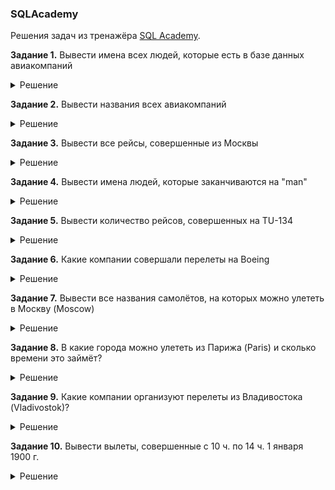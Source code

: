 ### SQLAcademy
Решения задач из тренажёра [SQL Academy](sql-academy.org).

**Задание 1.** Вывести имена всех людей, которые есть в базе данных авиакомпаний

<details>
	<summary>Решение</summary>
```sql
SELECT name FROM Passenger
```
</details>

**Задание 2.** Вывести названия всеx авиакомпаний
<details>
	<summary>Решение</summary>
SELECT name
FROM Company
</details>

**Задание 3.** Вывести все рейсы, совершенные из Москвы
<details>
	<summary>Решение</summary>
SELECT *
FROM Trip
WHERE town_from = 'Moscow';
</details>

**Задание 4.** Вывести имена людей, которые заканчиваются на "man"
<details>
	<summary>Решение</summary>
SELECT name
FROM Passenger
WHERE name LIKE '%man'
</details>

**Задание 5.** Вывести количество рейсов, совершенных на TU-134
<details>
	<summary>Решение</summary>
SELECT COUNT(*) as count
FROM Trip
WHERE plane = 'TU-134'
</details>

**Задание 6.** Какие компании совершали перелеты на Boeing
<details>
	<summary>Решение</summary>
SELECT DISTINCT name
FROM Trip
	JOIN Company on Trip.company = Company.id
WHERE plane = 'Boeing';
</details>

**Задание 7.** Вывести все названия самолётов, на которых можно улететь в Москву (Moscow)
<details>
	<summary>Решение</summary>
SELECT DISTINCT plane
FROM Trip
WHERE town_to = 'Moscow'
</details>

**Задание 8.** В какие города можно улететь из Парижа (Paris) и сколько времени это займёт?
<details>
	<summary>Решение</summary>
SELECT town_to,
	TIMEDIFF(time_in, time_out) as flight_time
from Trip
WHERE town_from = 'Paris'
</details>

**Задание 9.** Какие компании организуют перелеты из Владивостока (Vladivostok)?
<details>
	<summary>Решение</summary>
SELECT Company.name
from Trip
	INNER JOIN Company on Trip.company = Company.id
WHERE town_from = 'Vladivostok'
</details>

**Задание 10.** Вывести вылеты, совершенные с 10 ч. по 14 ч. 1 января 1900 г.
<details>
	<summary>Решение</summary>
SELECT *
FROM Trip
WHERE DATE(time_out) = '1900-01-01'
	AND TIME(time_out) BETWEEN '10:00:00' AND '14:00:00'
 </details>
 
